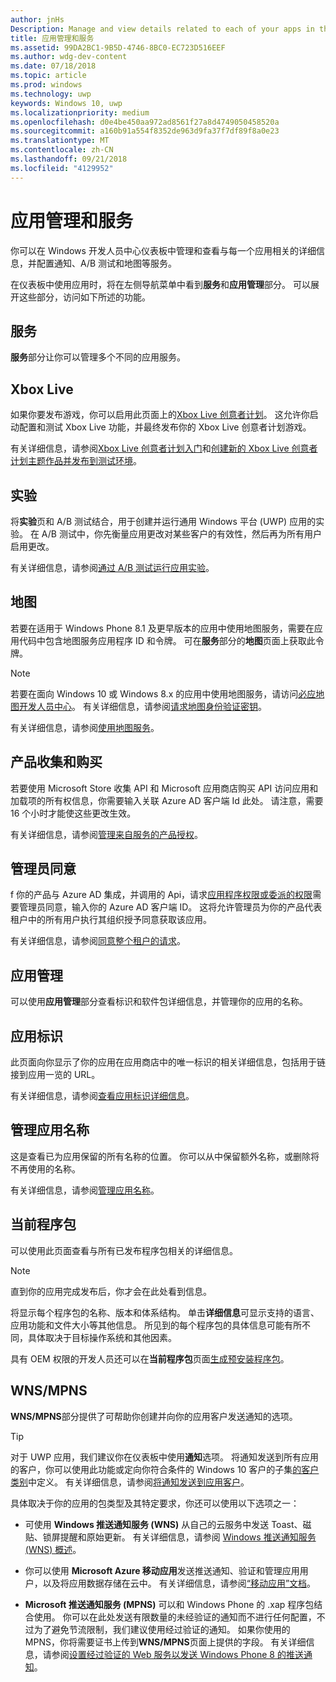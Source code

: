 ```yaml
---
author: jnHs
Description: Manage and view details related to each of your apps in the Windows Dev Center dashboard, and configure services such as A/B testing and maps.
title: 应用管理和服务
ms.assetid: 99DA2BC1-9B5D-4746-8BC0-EC723D516EEF
ms.author: wdg-dev-content
ms.date: 07/18/2018
ms.topic: article
ms.prod: windows
ms.technology: uwp
keywords: Windows 10, uwp
ms.localizationpriority: medium
ms.openlocfilehash: d0e4be450aa972ad8561f27a8d4749050458520a
ms.sourcegitcommit: a160b91a554f8352de963d9fa37f7df89f8a0e23
ms.translationtype: MT
ms.contentlocale: zh-CN
ms.lasthandoff: 09/21/2018
ms.locfileid: "4129952"
---
```

# <a name="app-management-and-services"></a>应用管理和服务

你可以在 Windows 开发人员中心仪表板中管理和查看与每一个应用相关的详细信息，并配置通知、A/B 测试和地图等服务。

在仪表板中使用应用时，将在左侧导航菜单中看到**服务**和**应用管理**部分。 可以展开这些部分，访问如下所述的功能。

## <a name="services"></a>服务

**服务**部分让你可以管理多个不同的应用服务。

## <a name="xbox-live"></a>Xbox Live

如果你要发布游戏，你可以启用此页面上的[Xbox Live 创意者计划](http://xbox.com/developers/creators-program)。 这允许你启动配置和测试 Xbox Live 功能，并最终发布你的 Xbox Live 创意者计划游戏。

有关详细信息，请参阅[Xbox Live 创意者计划入门](../xbox-live/get-started-with-creators/get-started-with-xbox-live-creators.md)和[创建新的 Xbox Live 创意者计划主题作品并发布到测试环境](../xbox-live/get-started-with-creators/create-and-test-a-new-creators-title.md)。

## <a name="experimentation"></a>实验

将**实验**页和 A/B 测试结合，用于创建并运行通用 Windows 平台 (UWP) 应用的实验。 在 A/B 测试中，你先衡量应用更改对某些客户的有效性，然后再为所有用户启用更改。

有关详细信息，请参阅[通过 A/B 测试运行应用实验](../monetize/run-app-experiments-with-a-b-testing.md)。

## <a name="maps"></a>地图

若要在适用于 Windows Phone 8.1 及更早版本的应用中使用地图服务，需要在应用代码中包含地图服务应用程序 ID 和令牌。 可在**服务**部分的**地图**页面上获取此令牌。

> [!NOTE]
> 若要在面向 Windows 10 或 Windows 8.x 的应用中使用地图服务，请访问[必应地图开发人员中心](http://go.microsoft.com/fwlink/p/?LinkId=614880)。 有关详细信息，请参阅[请求地图身份验证密钥](https://docs.microsoft.com/windows/uwp/maps-and-location/authentication-key)。

有关详细信息，请参阅[使用地图服务](use-map-services.md)。

## <a name="product-collections-and-purchases"></a>产品收集和购买

若要使用 Microsoft Store 收集 API 和 Microsoft 应用商店购买 API 访问应用和加载项的所有权信息，你需要输入关联 Azure AD 客户端 Id 此处。 请注意，需要 16 个小时才能使这些更改生效。

有关详细信息，请参阅[管理来自服务的产品授权](../monetize/view-and-grant-products-from-a-service.md)。

## <a name="administrator-consent"></a>管理员同意

f 你的产品与 Azure AD 集成，并调用的 Api，请求[应用程序权限或委派的权限](https://developer.microsoft.com/graph/docs/concepts/permissions_reference)需要管理员同意，输入你的 Azure AD 客户端 ID。 这将允许管理员为你的产品代表租户中的所有用户执行其组织授予同意获取该应用。

有关详细信息，请参阅[同意整个租户的请求](https://docs.microsoft.com/en-us/azure/active-directory/develop/active-directory-v2-scopes#requesting-consent-for-an-entire-tenant)。

## <a name="app-management"></a>应用管理

可以使用**应用管理**部分查看标识和软件包详细信息，并管理你的应用的名称。

## <a name="app-identity"></a>应用标识

此页面向你显示了你的应用在应用商店中的唯一标识的相关详细信息，包括用于链接到应用一览的 URL。

有关详细信息，请参阅[查看应用标识详细信息](view-app-identity-details.md)。

## <a name="manage-app-names"></a>管理应用名称

这是查看已为应用保留的所有名称的位置。 你可以从中保留额外名称，或删除将不再使用的名称。

有关详细信息，请参阅[管理应用名称](manage-app-names.md)。

## <a name="current-packages"></a>当前程序包

可以使用此页面查看与所有已发布程序包相关的详细信息。

> [!NOTE]
> 直到你的应用完成发布后，你才会在此处看到信息。

将显示每个程序包的名称、版本和体系结构。 单击**详细信息**可显示支持的语言、应用功能和文件大小等其他信息。 所见到的每个程序包的具体信息可能有所不同，具体取决于目标操作系统和其他因素。 

具有 OEM 权限的开发人员还可以在**当前程序包**页面[生成预安装程序包](generate-preinstall-packages-for-oems.md)。

## <a name="wnsmpns"></a>WNS/MPNS

**WNS/MPNS**部分提供了可帮助你创建并向你的应用客户发送通知的选项。 

> [!TIP]
> 对于 UWP 应用，我们建议你在仪表板中使用**通知**选项。 将通知发送到所有应用的客户，你可以使用此功能或定向你符合条件的 Windows 10 客户的子集[的客户类别](create-customer-segments.md)中定义。 有关详细信息，请参阅[将通知发送到应用客户](send-push-notifications-to-your-apps-customers.md)。

具体取决于你的应用的包类型及其特定要求，你还可以使用以下选项之一： 

-   可使用 **Windows 推送通知服务 (WNS)** 从自己的云服务中发送 Toast、磁贴、锁屏提醒和原始更新。 有关详细信息，请参阅 [Windows 推送通知服务 (WNS) 概述](../design/shell/tiles-and-notifications/windows-push-notification-services--wns--overview.md)。

-   你可以使用 **Microsoft Azure 移动应用**发送推送通知、验证和管理应用用户，以及将应用数据存储在云中。 有关详细信息，请参阅[“移动应用”文档](http://go.microsoft.com/fwlink/p/?LinkId=221116)。

-   **Microsoft 推送通知服务 (MPNS)** 可以和 Windows Phone 的 .xap 程序包结合使用。 你可以在此处发送有限数量的未经验证的通知而不进行任何配置，不过为了避免节流限制，我们建议使用经过验证的通知。 如果你使用的 MPNS，你将需要证书上传到**WNS/MPNS**页面上提供的字段。 有关详细信息，请参阅[设置经过验证的 Web 服务以发送 Windows Phone 8 的推送通知](http://go.microsoft.com/fwlink/p/?LinkId=528736)。
 

 
